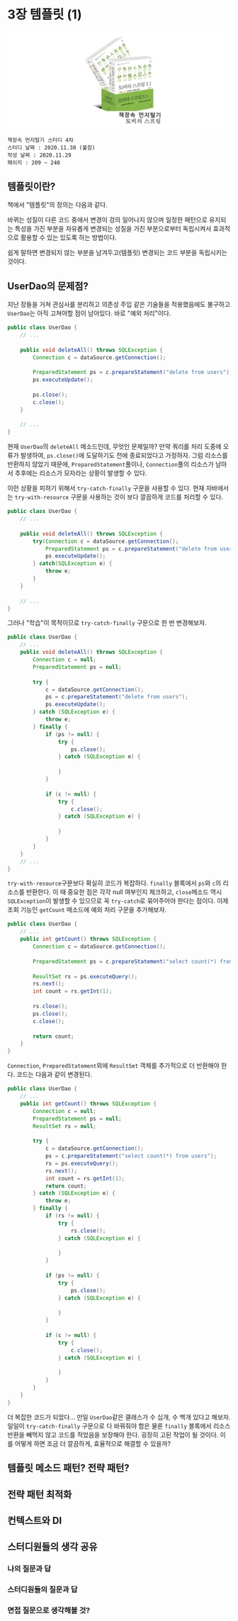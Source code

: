 # 3장 템플릿 (1)

![logo](./../logo.png)

    책장속 먼지털기 스터디 4차
    스터디 날짜 : 2020.11.30 (불참)
    작성 날짜 : 2020.11.29 
    페이지 : 209 ~ 240


## 템플릿이란?

책에서 "템플릿"의 정의는 다음과 같다.

바뀌는 성질이 다른 코드 중에서 변경이 겅의 일어나지 않으며 일정한 패턴으로 유지되는 특성을 가진 부분을 자유롭게 변경되는 성질을 가진 부분으로부터 독립시켜서 효과적으로 활용할 수 있는 있도록 하는 방법이다.

쉽게 말하면 변경되지 않는 부분을 남겨두고(템플릿) 변경되는 코드 부분을 독립시키는 것이다.


## UserDao의 문제점?

지난 장들을 거쳐 관심사를 분리하고 의존성 주입 같은 기술들을 적용했음에도 불구하고 `UserDao`는 아직 고쳐야할 점이 남아있다. 바로 "예외 처리"이다.

```java
public class UserDao {
    // ...

    public void deleteAll() throws SQLException {
        Connection c = dataSource.getConnection();

        PreparedStatement ps = c.prepareStatement("delete from users");
        ps.executeUpdate();

        ps.close();
        c.close();
    }

    // ...
}
```

현재 `UserDao`의 `deleteAll` 메소드인데, 무엇인 문제일까? 만약 쿼리를 처리 도중에 오류가 발생하여, `ps.close()`에 도달하기도 전에 종료되었다고 가정하자. 그럼 리소스를 반환하지 않았기 때문에, `PreparedStatement`풀이나, `Connection`풀의 리소스가 남아서 추후에는 리소스가 모자라는 상황이 발생할 수 있다. 

이런 상황을 피하기 위해서 `try-catch-finally` 구문을 사용할 수 있다. 현재 자바에서는 `try-with-resource` 구문을 사용하는 것이 보다 깔끔하게 코드를 처리할 수 있다.

```java
public class UserDao {
    // ...

    public void deleteAll() throws SQLException {
        try(Connection c = dataSource.getConnection();
            PreparedStatement ps = c.prepareStatement("delete from users")) {
            ps.executeUpdate();
        } catch(SQLException e) {
            throw e;
        }
    } 

    // ...
}
```

그러나 "학습"이 목적이므로 `try-catch-finally` 구문으로 한 번 변경해보자.

```java
public class UserDao {
    // ...
    public void deleteAll() throws SQLException {
        Connection c = null;
        PreparedStatement ps = null;
        
        try {
            c = dataSource.getConnection();
            ps = c.prepareStatement("delete from users");
            ps.executeUpdate();
        } catch (SQLException e) {
            throw e;
        } finally {
            if (ps != null) {
                try {
                    ps.close();
                } catch (SQLException e) {
                    
                }
            }
            
            if (c != null) {
                try {
                    c.close();    
                } catch (SQLException e) {
                    
                }
            }
        }
    }
    // ...
}
```

`try-with-resource`구문보다 확실히 코드가 복잡하다. `finally` 블록에서 `ps`와 `c`의 리소스를 반환한다. 이 때 중요한 점은 각각 null 여부인지 체크하고, `close`메소드 역시 `SQLException`이 발생할 수 있으므로 꼭 `try-catch`로 묶어주어야 한다는 점이다. 이제 조회 기능인 `getCount` 메소드에 예외 처리 구문을 추가해보자.

```java
public class UserDao {
    // ...
    public int getCount() throws SQLException {
        Connection c = dataSource.getConnection();

        PreparedStatement ps = c.prepareStatement("select count(*) from users");

        ResultSet rs = ps.executeQuery();
        rs.next();
        int count = rs.getInt(1);

        rs.close();
        ps.close();
        c.close();

        return count;
    }
}
```

`Connection`, `PreparedStatement`외에 `ResultSet` 객체를 추가적으로 더 반환해야 한다. 코드는 다음과 같이 변경된다.

```java
public class UserDao {
    // ...
    public int getCount() throws SQLException {
        Connection c = null;
        PreparedStatement ps = null;
        ResultSet rs = null;

        try {
            c = dataSource.getConnection();
            ps = c.prepareStatement("select count(*) from users");
            rs = ps.executeQuery();
            rs.next();
            int count = rs.getInt(1);
            return count;
        } catch (SQLException e) {
            throw e;
        } finally {
            if (rs != null) {
                try {
                    rs.close();
                } catch (SQLException e) {

                }
            }

            if (ps != null) {
                try {
                    ps.close();
                } catch (SQLException e) {

                }
            }

            if (c != null) {
                try {
                    c.close();
                } catch (SQLException e) {

                }
            }
        }
    }
}
```

더 복잡한 코드가 되었다... 만일 `UserDao`같은 클래스가 수 십개, 수 백개 있다고 해보자. 일일이 `try-catch-finally` 구문으로 다 바꿔줘야 함은 물론 `finally` 블록에서 리소스 반환을 빼먹지 않고 코드를 적었음을 보장해야 한다. 굉장히 고된 작업이 될 것이다. 이를 어떻게 하면 조금 더 깔끔하게, 효율적으로 해결할 수 있을까?


## 템플릿 메소드 패턴? 전략 패턴?



## 전략 패턴 최적화

## 컨텍스트와 DI


## 스터디원들의 생각 공유

### 나의 질문과 답
   
### 스터디원들의 질문과 답



### 면접 질문으로 생각해볼 것?

